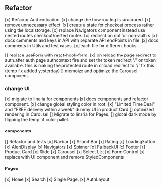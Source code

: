 ## Refactor

[x] Refactor Authentication.
[x] change the how routing is structured.
[x] remove unnecessary effect.
[x] create a state for checkout process rather using the localstorage.
[x] replace Navigators component instead use nested routes checkout/nested routes.
[x] redirect on not for non-auth s
[x] docs comments and keys in API with separate API endPoints in file.
[x] docs comments in Utils and test cases.
[x] each file for different hooks.

[] replace useForm with react-hook-form.
[x] on reload the page redirect to auth.after auth page authcontext fire and set the token redirect '/' on token available. this is making the protected route in onload redirect to '/' fix this (temp fix added yesterday)
[] memoize and optimize the Carousel component.

### change UI

[x] migrate to linaria for components
[x] docs components and refactor component.
[x] change global styling color in root.
[x] "Limited Time Deal" and "FREE delivery within a week" dummy UI in product Card
[] optimized rendering in Carousel
[] Migrate to linaria for Pages.
[] global dark mode by flipping the temp of color pallet.

#### components

[] Refactor and tests
[x] Navbar
[x] SearchBar
[x] Rating
[x] LoadingButton
[x] AlertDisplay
[x] Navigators
[x] Spinner
[x] FallbackUI
[x] Footer
[x] Product Card
[x] Slide
[x] Carousel
[x] Select List
[x] Form Control
[x] replace with UI component and remove StyledComponents

#### Pages

[x] Home
[x] Search
[x] Single Page.
[x] AuthLayout
